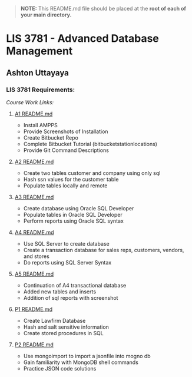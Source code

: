> **NOTE:** This README.md file should be placed at the **root of each of your main directory.**

# LIS 3781 - Advanced Database Management

## Ashton Uttayaya

### LIS 3781 Requirements:

*Course Work Links:*

1. [A1 README.md](a1/README.md "My A1 README.md file")
    - Install AMPPS
    - Provide Screenshots of Installation
    - Create Bitbucket Repo
    - Complete Bitbucket Tutorial (bitbucketstationlocations)
    - Provide Git Command Descriptions

2. [A2 README.md](a2/README.md "My A2 README.md file")
    - Create two tables customer and company using only sql
    - Hash ssn values for the customer table
    - Populate tables locally and remote
3. [A3 README.md](a3/README.md "My A3 README.md file")
    - Create database using Oracle SQL Developer
    - Populate tables in Oracle SQL Developer
    - Perform reports using Oracle SQL syntax
4. [A4 README.md](a4/README.md "My A4 README.md file")
    - Use SQL Server to create database
    - Create a transaction database for sales reps, customers, vendors, and stores
    - Do reports using SQL Server Syntax
5. [A5 README.md](a5/README.md "My A5 README.md file")
    - Continuation of A4 transactional database
    - Added new tables and inserts
    - Addition of sql reports with screenshot
6. [P1 README.md](p1/README.md "My P1 README.md file")
    - Create Lawfirm Database
    - Hash and salt sensitive information
    - Create stored procedures in SQL
7. [P2 README.md](p2/README.md "My P2 README.md file")
    - Use mongoimport to import a jsonfile into mogno db
    - Gain familiarity with MongoDB shell commands
    - Practice JSON code solutions
